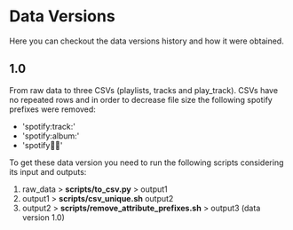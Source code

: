 # Data Versions
Here you can checkout the data versions history and how it were obtained.

## 1.0
From raw data to three CSVs (playlists, tracks and play_track).
CSVs have no repeated rows and in order to decrease file size the following spotify prefixes were removed:
* 'spotify:track:'
* 'spotify:album:'
* 'spotify:artist:'

To get these data version you need to run the following scripts considering its input and outputs:
1. raw_data > **scripts/to_csv.py** > output1
2. output1 > **scripts/csv_unique.sh** output2
3. output2 > **scripts/remove_attribute_prefixes.sh** > output3 (data version 1.0)
